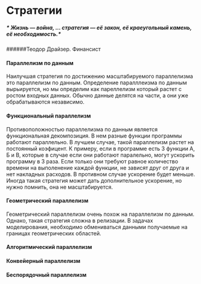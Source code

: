# Стратегии
##### * Жизнь — война, ... стратегия — её закон, её краеугольный камень, её необходимость.*
######Теодор Драйзер. Финансист


#### Параллелизм по данным 
Наилучшая стратегия по достижению масштабируемого параллелизма это параллелизм по данным. Определение паралллеизма по данным вырьируется, но мы определим как пареллелизм который растет с ростом входных данных. Обычно данные делятся на части, а они уже обрабатываются независимо.  

#### Функциональный параллелизм
Противоположностью параллелизма по данным является функциональная декомпозиция. В нем разные функции программы работают параллельно. В лучшем случае, такой параллелизм растет на постоянный коэфицент. К примеру, если в программе есть 3 функции А, Б и В, которые в случае если они работают паралельно, могут ускорить программу в 3 раза. Если только они требуют равное количество времени на выполенение каждой функции, не зависят друг от друга и нет накладных расходов. В противном случае ускорение будет меньше.
Иногда такая стратегия может дать дополнительное ускорение, но нужно помнить, она не масштабируется.

#### Геометрический параллелизм
Геометрический параллелизм очень похож на параллелизм по данным. Однако, такая стратегия сложна в релизации. В задачах моделирования, необходимо обмениваться данными получаемые на границах геометрических областей.  


#### Aлгоритмический параллелизм
#### Конвейерный параллелизм
#### Беспорядочный параллелизм
